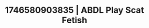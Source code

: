 ---
categories:
- Roleplay seduction
- Erotic adventure
- AI-generated
- Erotic dance
- Voyeur fantasy
- Smudged makeup
- ASMR
- Cosplay
image: /assets/images/1746580903835.jpg
layout: post
seo:
  description: Featured content with exclusive Scat Fetish, ABDL Play. HD images available.
  keywords: Scat Fetish, ABDL Play
  og_image: /assets/images/1746580903835.jpg
  schema_type: VisualArtwork
tags:
- ABDL Play
- '#1746580903835'
- Scat Fetish
title: 1746580903835 | ABDL Play Scat Fetish
---